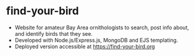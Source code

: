 # find-your-bird

- Website for amateur Bay Area ornithologists to search, post info about, and identify birds that they see.
- Developed with Node.js/Express.js, MongoDB and EJS templating.
- Deployed version accessible at https://find-your-bird.org

